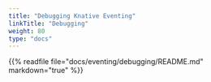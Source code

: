 ```yaml
---
title: "Debugging Knative Eventing"
linkTitle: "Debugging"
weight: 80
type: "docs"
---
```


{{% readfile file="docs/eventing/debugging/README.md" markdown="true" %}}
